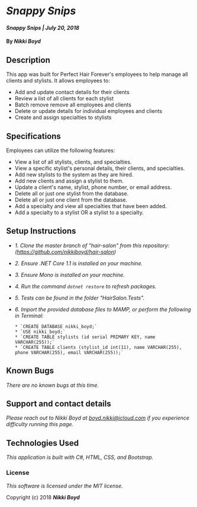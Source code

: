 # _Snappy Snips_

#### _Snappy Snips | July 20, 2018_

#### By _**Nikki Boyd**_

## Description

This app was built for Perfect Hair Forever's employees to help manage all clients and stylists. It allows employees to:
- Add and update contact details for their clients
- Review a list of all clients for each stylist
- Batch remove remove all employees and clients
- Delete or update details for individual employees and clients
- Create and assign specialties to stylists

## Specifications

Employees can utilize the following features:
- View a list of all stylists, clients, and specialties.
- View a specific stylist's personal details, their clients, and specialties.
- Add new stylists to the system as they are hired.
- Add new clients and assign a stylist to them.
- Update a client's name, stylist, phone number, or email address.
- Delete all or just one stylist from the database.
- Delete all or just one client from the database.
- Add a specialty and view all specialties that have been added.
- Add a specialty to a stylist OR a stylist to a specialty.

## Setup Instructions

* _1. Clone the master branch of "hair-salon" from this repository: (https://github.com/nikkiboyd/hair-salon)_
* _2. Ensure .NET Core 1.1 is installed on your machine._
* _3. Ensure Mono is installed on your machine._
* _4. Run the command `dotnet restore` to refresh packages._
* _5. Tests can be found in the folder "HairSalon.Tests"._
* _6. Import the provided database files to MAMP, or perform the following in Terminal:_

      * `CREATE DATABASE nikki_boyd;`
      * `USE nikki_boyd;`
      * `CREATE TABLE stylists (id serial PRIMARY KEY, name VARCHAR(255));`
      * `CREATE TABLE clients (stylist_id int(11), name VARCHAR(255), phone VARCHAR(255), email VARCHAR(255));`

## Known Bugs

_There are no known bugs at this time._

## Support and contact details

_Please reach out to Nikki Boyd at boyd.nikki@icloud.com if you experience difficulty running this page._

## Technologies Used

_This application is built with C#, HTML, CSS, and Bootstrap._

### License

*This software is licensed under the MIT license.*

Copyright (c) 2018 **_Nikki Boyd_**

